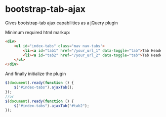bootstrap-tab-ajax
==================

Gives bootstrap-tab ajax capabilities as a jQuery plugin

Minimum required html markup:

```html
<div>
	<ul id="index-tabs" class="nav nav-tabs">
		<li><a id="tab1" href="/your_url_1" data-toggle="tab">Tab Header 1</a></li>
		<li><a id="tab2" href="/your_url_2" data-toggle="tab">Tab Header 2</a></li>
	</ul>
</div>
```

And finally initialize the plugin

```javascript
$(document).ready(function () {
	$("#index-tabs").ajaxTab();
});
//or
$(document).ready(function () {
	$("#index-tabs").ajaxTab("#tab2");
});
```
